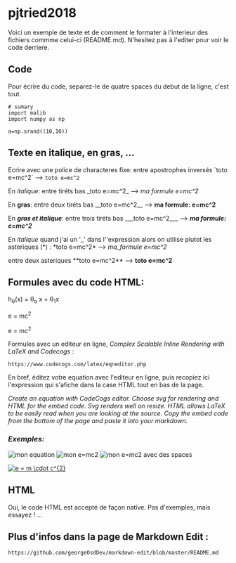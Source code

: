 # pjtried2018

Voici un exemple de texte et de comment le formater à l'interieur des fichiers commme celui-ci (README.md). N'hesitez pas à l'editer pour voir le code derriere.

## Code

Pour écrire du code, separez-le de quatre spaces du debut de la ligne, c'est tout.

    # sumary
    import malib
    import numpy as np
    
    a=np.srand((10,10))

## Texte en italique, en gras, ...

Ecrire avec une police de characteres fixe: entre apostrophes inversés \`toto e=mc^2\` --> `toto e=mc^2`

En _italique_: entre tiréts bas \_toto e=mc^2\_ --> _ma formule e=mc^2_

En __gras__: entre deux tiréts bas \_\_toto e=mc^2\_\_ --> __ma formule: e=mc^2__

En ___gras et italique___: entre trois tiréts bas \_\_\_toto e=mc^2\_\_\_ --> ___ma formule: e=mc^2___

En _italique_ quand j'ai un '\_' dans l''expression alors on utilise plutot les asteriques (\*) :  \*toto e=mc^2\*  -->  *ma_formule e=mc^2*

entre deux asteriques \*\*toto e=mc^2\*\* --> **toto e=mc^2**

## Formules avec du code HTML:

h<sub>&theta;</sub>(x) = &theta;<sub>o</sub> x + &theta;<sub>1</sub>x

e = mc<sup>2

e = m<i>c</i><sup>2

Formules avec un editeur en ligne, _Complex Scalable Inline Rendering with LaTeX and Codecogs_ :

    https://www.codecogs.com/latex/eqneditor.php

En bref, éditez votre equation avec l'editeur en ligne, puis recopiez ici l'expression qui s'afiche dans la case HTML tout en bas de la page.

_Create an equation with CodeCogs editor. Choose svg for rendering and HTML for the embed code. Svg renders well on resize. HTML allows LaTeX to be easily read when you are looking at the source. Copy the embed code from the bottom of the page and paste it into your markdown._

### _Exemples:_

<img src="https://latex.codecogs.com/svg.latex?\Large&space;x=\frac{-b\pm\sqrt{b^2-4ac}}{2a}" title="mon equation" />

<img src="https://latex.codecogs.com/svg.latex?\Large&space;e=mc^2" title="mon e=mc2" />

<img src="https://latex.codecogs.com/svg.latex?\Large&space;e=m{\cdot}c^2" title="mon e=mc2 avec des spaces" />



<a href="https://www.codecogs.com/eqnedit.php?latex=e&space;=&space;m&space;\cdot&space;c^{2}" target="_blank"><img src="https://latex.codecogs.com/gif.latex?e&space;=&space;m&space;\cdot&space;c^{2}" title="e = m \cdot c^{2}" /></a>


## HTML

Oui, le code HTML est accepté de façon native. Pas d'exemples, mais essayez ! ...

## Plus d'infos dans la page de Markdown Edit :

    https://github.com/georgeOsdDev/markdown-edit/blob/master/README.md
